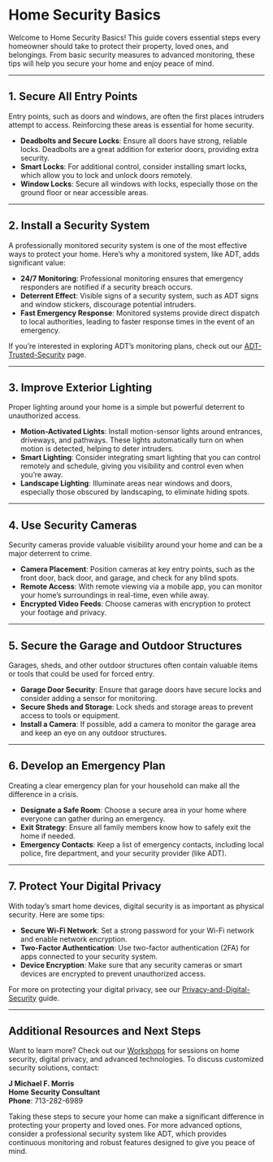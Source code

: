 # Home Security Basics

Welcome to Home Security Basics! This guide covers essential steps every homeowner should take to protect their property, loved ones, and belongings. From basic security measures to advanced monitoring, these tips will help you secure your home and enjoy peace of mind.

---

## 1. Secure All Entry Points

Entry points, such as doors and windows, are often the first places intruders attempt to access. Reinforcing these areas is essential for home security.

- **Deadbolts and Secure Locks**: Ensure all doors have strong, reliable locks. Deadbolts are a great addition for exterior doors, providing extra security.
- **Smart Locks**: For additional control, consider installing smart locks, which allow you to lock and unlock doors remotely.
- **Window Locks**: Secure all windows with locks, especially those on the ground floor or near accessible areas.

---

## 2. Install a Security System

A professionally monitored security system is one of the most effective ways to protect your home. Here’s why a monitored system, like ADT, adds significant value:

- **24/7 Monitoring**: Professional monitoring ensures that emergency responders are notified if a security breach occurs.
- **Deterrent Effect**: Visible signs of a security system, such as ADT signs and window stickers, discourage potential intruders.
- **Fast Emergency Response**: Monitored systems provide direct dispatch to local authorities, leading to faster response times in the event of an emergency.

If you’re interested in exploring ADT’s monitoring plans, check out our [ADT-Trusted-Security](../Homeowner-Inspection-Guide/ADT-Trusted-Security.md) page.

---

## 3. Improve Exterior Lighting

Proper lighting around your home is a simple but powerful deterrent to unauthorized access.

- **Motion-Activated Lights**: Install motion-sensor lights around entrances, driveways, and pathways. These lights automatically turn on when motion is detected, helping to deter intruders.
- **Smart Lighting**: Consider integrating smart lighting that you can control remotely and schedule, giving you visibility and control even when you’re away.
- **Landscape Lighting**: Illuminate areas near windows and doors, especially those obscured by landscaping, to eliminate hiding spots.

---

## 4. Use Security Cameras

Security cameras provide valuable visibility around your home and can be a major deterrent to crime.

- **Camera Placement**: Position cameras at key entry points, such as the front door, back door, and garage, and check for any blind spots.
- **Remote Access**: With remote viewing via a mobile app, you can monitor your home’s surroundings in real-time, even while away.
- **Encrypted Video Feeds**: Choose cameras with encryption to protect your footage and privacy.

---

## 5. Secure the Garage and Outdoor Structures

Garages, sheds, and other outdoor structures often contain valuable items or tools that could be used for forced entry.

- **Garage Door Security**: Ensure that garage doors have secure locks and consider adding a sensor for monitoring.
- **Secure Sheds and Storage**: Lock sheds and storage areas to prevent access to tools or equipment.
- **Install a Camera**: If possible, add a camera to monitor the garage area and keep an eye on any outdoor structures.

---

## 6. Develop an Emergency Plan

Creating a clear emergency plan for your household can make all the difference in a crisis.

- **Designate a Safe Room**: Choose a secure area in your home where everyone can gather during an emergency.
- **Exit Strategy**: Ensure all family members know how to safely exit the home if needed.
- **Emergency Contacts**: Keep a list of emergency contacts, including local police, fire department, and your security provider (like ADT).

---

## 7. Protect Your Digital Privacy

With today’s smart home devices, digital security is as important as physical security. Here are some tips:

- **Secure Wi-Fi Network**: Set a strong password for your Wi-Fi network and enable network encryption.
- **Two-Factor Authentication**: Use two-factor authentication (2FA) for apps connected to your security system.
- **Device Encryption**: Make sure that any security cameras or smart devices are encrypted to prevent unauthorized access.

For more on protecting your digital privacy, see our [Privacy-and-Digital-Security](Privacy-and-Digital-Security.md) guide.

---

## Additional Resources and Next Steps

Want to learn more? Check out our [Workshops](../Workshops/Upcoming-Workshops.md) for sessions on home security, digital privacy, and advanced technologies. To discuss customized security solutions, contact:

**J Michael F. Morris**  
**Home Security Consultant**  
**Phone**: 713-282-6989  

Taking these steps to secure your home can make a significant difference in protecting your property and loved ones. For more advanced options, consider a professional security system like ADT, which provides continuous monitoring and robust features designed to give you peace of mind.
